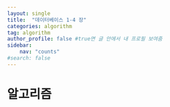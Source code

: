 ```yaml
---
layout: single
title:  "데이터베이스 1-4 장"
categories: algorithm
tag: algorithm
author_profile: false #true면 글 안에서 내 프로필 보여줌
sidebar:
    nav: "counts"
#search: false
---
```


# 알고리즘
